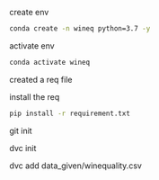 create env


```bash
conda create -n wineq python=3.7 -y
```

activate env
```bash
conda activate wineq
```

created a req file

install the req
```bash
pip install -r requirement.txt
```
git init

dvc init

dvc add data_given/winequality.csv